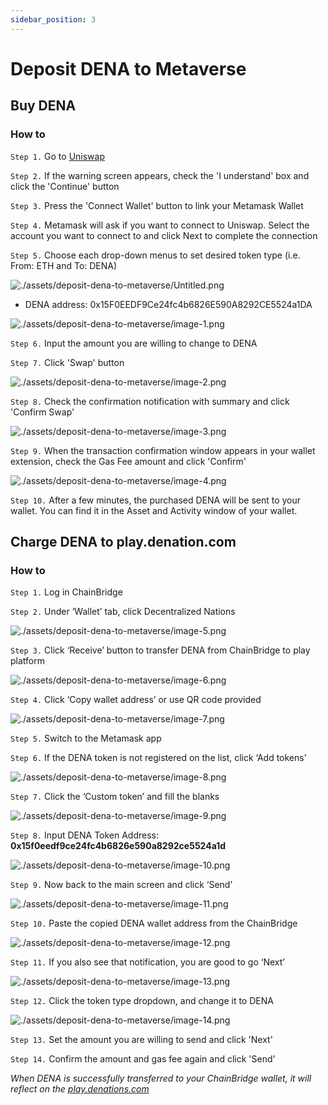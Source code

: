 ```yaml
---
sidebar_position: 3
---
```


# Deposit DENA to Metaverse

## Buy DENA

### How to

`Step 1.` Go to [Uniswap](ttps://app.uniswap.org/#/swap?outputCurrency=0x15F0EEDF9Ce24fc4b6826E590A8292CE5524a1DA&use=V2) 

`Step 2.` If the warning screen appears, check the 'I understand' box and click the 'Continue' button

`Step 3.` Press the 'Connect Wallet' button to link your Metamask Wallet

`Step 4.` Metamask will ask if you want to connect to Uniswap. Select the account you want to connect to and click Next to complete the connection

`Step 5.` Choose each drop-down menus to set desired token type (i.e. From: ETH and To: DENA)

![./assets/deposit-dena-to-metaverse/Untitled.png](./assets/deposit-dena-to-metaverse/image.png)

- DENA address: 0x15F0EEDF9Ce24fc4b6826E590A8292CE5524a1DA

![./assets/deposit-dena-to-metaverse/image-1.png](./assets/deposit-dena-to-metaverse/image-1.png)

`Step 6.` Input the amount you are willing to change to DENA

`Step 7.` Click 'Swap' button

![./assets/deposit-dena-to-metaverse/image-2.png](./assets/deposit-dena-to-metaverse/image-2.png)

`Step 8.` Check the confirmation notification with summary and click 'Confirm Swap'

![./assets/deposit-dena-to-metaverse/image-3.png](./assets/deposit-dena-to-metaverse/image-3.png)

`Step 9.` When the transaction confirmation window appears in your wallet extension, check the Gas Fee amount and click 'Confirm'

![./assets/deposit-dena-to-metaverse/image-4.png](./assets/deposit-dena-to-metaverse/image-4.png)

`Step 10.` After a few minutes, the purchased DENA will be sent to your wallet. You can find it in the Asset and Activity window of your wallet.

## Charge DENA to play.denation.com

### How to

`Step 1.` Log in ChainBridge 

`Step 2.` Under ‘Wallet’ tab, click Decentralized Nations

![./assets/deposit-dena-to-metaverse/image-5.png](./assets/deposit-dena-to-metaverse/image-5.png)

`Step 3.` Click ‘Receive’ button to transfer DENA from ChainBridge to play platform

![./assets/deposit-dena-to-metaverse/image-6.png](./assets/deposit-dena-to-metaverse/image-6.png)

`Step 4.` Click ‘Copy wallet address’ or use QR code provided

![./assets/deposit-dena-to-metaverse/image-7.png](./assets/deposit-dena-to-metaverse/image-7.png)

`Step 5.` Switch to the Metamask app

`Step 6.` If the DENA token is not registered on the list, click ‘Add tokens’

![./assets/deposit-dena-to-metaverse/image-8.png](./assets/deposit-dena-to-metaverse/image-8.png)

`Step 7.` Click the ‘Custom token’ and fill the blanks

![./assets/deposit-dena-to-metaverse/image-9.png](./assets/deposit-dena-to-metaverse/image-9.png)

`Step 8.` Input DENA Token Address: **0x15f0eedf9ce24fc4b6826e590a8292ce5524a1d**

![./assets/deposit-dena-to-metaverse/image-10.png](./assets/deposit-dena-to-metaverse/image-10.png)

`Step 9.` Now back to the main screen and click ‘Send’

![./assets/deposit-dena-to-metaverse/image-11.png](./assets/deposit-dena-to-metaverse/image-11.png)

`Step 10.` Paste the copied DENA wallet address from the ChainBridge

![./assets/deposit-dena-to-metaverse/image-12.png](./assets/deposit-dena-to-metaverse/image-12.png)

`Step 11.` If you also see that notification, you are good to go ‘Next’

![./assets/deposit-dena-to-metaverse/image-13.png](./assets/deposit-dena-to-metaverse/image-13.png)

`Step 12.` Click the token type dropdown, and change it to DENA

![./assets/deposit-dena-to-metaverse/image-14.png](./assets/deposit-dena-to-metaverse/image-14.png)

`Step 13.` Set the amount you are willing to send and click 'Next'

`Step 14.` Confirm the amount and gas fee again and click 'Send'

*When DENA is successfully transferred to your ChainBridge wallet, it will reflect on the [play.denations.com](http://play.denations.com/)*
